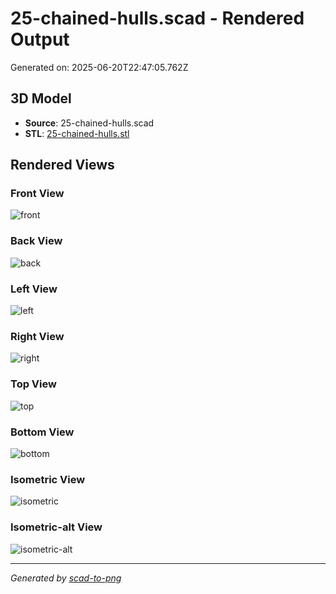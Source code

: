 # 25-chained-hulls.scad - Rendered Output

Generated on: 2025-06-20T22:47:05.762Z

## 3D Model

- **Source**: 25-chained-hulls.scad
- **STL**: [25-chained-hulls.stl](./25-chained-hulls.stl)

## Rendered Views

### Front View
![front](./front.png)

### Back View
![back](./back.png)

### Left View
![left](./left.png)

### Right View
![right](./right.png)

### Top View
![top](./top.png)

### Bottom View
![bottom](./bottom.png)

### Isometric View
![isometric](./isometric.png)

### Isometric-alt View
![isometric-alt](./isometric-alt.png)

---
*Generated by [scad-to-png](https://github.com/imjasonh/scad-to-png)*
